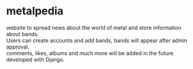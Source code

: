 # metalpedia
website to spread news about the world of metal and store information about bands.<br>
Users can create accounts and add bands, bands will appear after admin approval.<br>
comments, likes, albums and much more will be added in the future.<br>
developed with Django.
